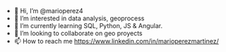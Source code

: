 - 👋 Hi, I’m @marioperez4
- 👀 I’m interested in data analysis, geoprocess 
- 🌱 I’m currently learning SQL, Python, JS & Angular.
- 💞️ I’m looking to collaborate on geo proyects
- 📫 How to reach me https://www.linkedin.com/in/marioperezmartinez/

<!---
marioperez4/marioperez4 is a ✨ special ✨ repository because its `README.md` (this file) appears on your GitHub profile.
You can click the Preview link to take a look at your changes.
--->
